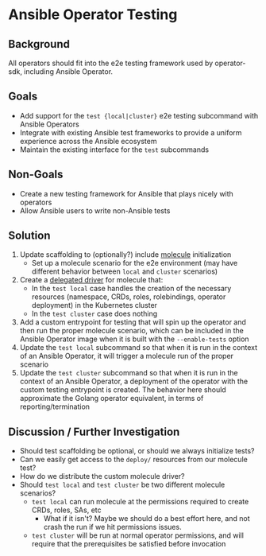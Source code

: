 # Ansible Operator Testing

## Background
All operators should fit into the e2e testing framework used by operator-sdk, including Ansible Operator.

## Goals

- Add support for the `test {local|cluster}` e2e testing subcommand with Ansible Operators
- Integrate with existing Ansible test frameworks to provide a uniform experience across the Ansible ecosystem
- Maintain the existing interface for the `test` subcommands

## Non-Goals

- Create a new testing framework for Ansible that plays nicely with operators
- Allow Ansible users to write non-Ansible tests

## Solution
1. Update scaffolding to (optionally?) include [molecule](https://molecule.readthedocs.io/en/latest/) initialization
    - Set up a molecule scenario for the e2e environment (may have different behavior between `local` and `cluster` scenarios)
1. Create a [delegated driver](https://molecule.readthedocs.io/en/latest/configuration.html#delegated) for molecule that:
    - In the `test local` case handles the creation of the necessary resources (namespace, CRDs, roles, rolebindings, operator deployment) in the Kubernetes cluster
    - In the `test cluster` case does nothing
1. Add a custom entrypoint for testing that will spin up the operator and then run the proper molecule scenario, which can be included in the
   Ansible Operator image when it is built with the `--enable-tests` option
1. Update the `test local` subcommand so that when it is run in the context of an Ansible Operator, it will trigger a molecule run of the proper scenario
1. Update the `test cluster` subcommand so that when it is run in the context of an Ansible Operator, a deployment of the operator with the custom testing entrypoint
   is created. The behavior here should approximate the Golang operator equivalent, in terms of reporting/termination

## Discussion / Further Investigation
- Should test scaffolding be optional, or should we always initialize tests?
- Can we easily get access to the `deploy/` resources from our molecule test?
- How do we distribute the custom molecule driver?
- Should `test local` and `test cluster` be two different molecule scenarios?
    - `test local` can run molecule at the permissions required to create CRDs, roles, SAs, etc
        - What if it isn't? Maybe we should do a best effort here, and not crash the run if we hit permissions issues.
    - `test cluster` will be run at normal operator permissions, and will require that the prerequisites be satisfied before invocation
